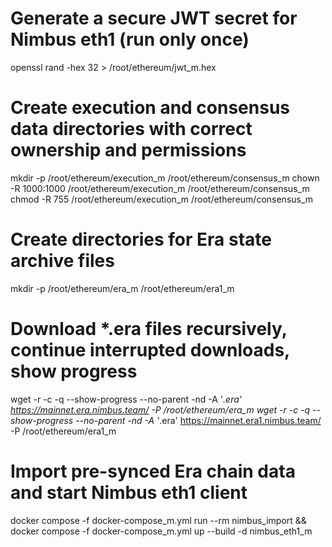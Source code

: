 # Generate a secure JWT secret for Nimbus eth1 (run only once)
openssl rand -hex 32 > /root/ethereum/jwt_m.hex

# Create execution and consensus data directories with correct ownership and permissions
mkdir -p /root/ethereum/execution_m /root/ethereum/consensus_m
chown -R 1000:1000 /root/ethereum/execution_m /root/ethereum/consensus_m
chmod -R 755 /root/ethereum/execution_m /root/ethereum/consensus_m

# Create directories for Era state archive files
mkdir -p /root/ethereum/era_m /root/ethereum/era1_m

# Download *.era files recursively, continue interrupted downloads, show progress
wget -r -c -q --show-progress --no-parent -nd -A '*.era' https://mainnet.era.nimbus.team/ -P /root/ethereum/era_m
wget -r -c -q --show-progress --no-parent -nd -A '*.era' https://mainnet.era1.nimbus.team/ -P /root/ethereum/era1_m

# Import pre-synced Era chain data and start Nimbus eth1 client
docker compose -f docker-compose_m.yml run --rm nimbus_import && \
docker compose -f docker-compose_m.yml up --build -d nimbus_eth1_m
